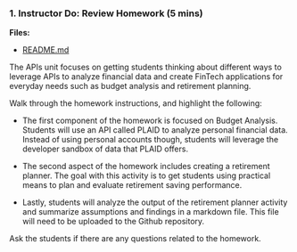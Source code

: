 ### 1. Instructor Do: Review Homework (5 mins)

**Files:**

* [README.md](../../../02-Homework/05-APIs/Instructions/README.md)

The APIs unit focuses on getting students thinking about different ways to leverage APIs to analyze financial data and create FinTech applications for everyday needs such as budget analysis and retirement planning.

Walk through the homework instructions, and highlight the following:

* The first component of the homework is focused on Budget Analysis. Students will use an API called PLAID to analyze personal financial data. Instead of using personal accounts though, students will leverage the developer sandbox of data that PLAID offers.

* The second aspect of the homework includes creating a retirement planner. The goal with this activity is to get students using practical means to plan and evaluate retirement saving performance.

* Lastly, students will analyze the output of the retirement planner activity and summarize assumptions and findings in a markdown file. This file will need to be uploaded to the Github repository.

Ask the students if there are any questions related to the homework.
